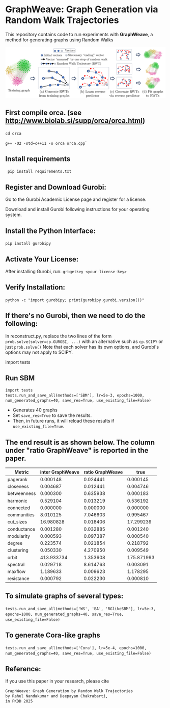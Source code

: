 # GraphWeave: Graph Generation via Random Walk Trajectories

This repository contains code to run experiments with **GraphWeave**, a method for generating graphs using Random Walks

<p align="center">
  <img src="overview.png" alt="GraphWeave Overview" width="700"/>
</p>

## First compile orca. (see http://www.biolab.si/supp/orca/orca.html)
```cd orca```

```g++ -O2 -std=c++11 -o orca orca.cpp` ```

## Install requirements 
``` pip install requirements.txt```

## Register and Download Gurobi:

Go to the Gurobi Academic License page and register for a license.

Download and install Gurobi following instructions for your operating system.

## Install the Python Interface:
```pip install gurobipy```

## Activate Your License:
After installing Gurobi, run:
```grbgetkey <your-license-key>```

## Verify Installation:
```python -c "import gurobipy; print(gurobipy.gurobi.version())"```


## If there's no Gurobi, then we need to do the following:
In reconstruct.py, replace the two lines of the form ```prob.solve(solver=cp.GUROBI, ...)``` with an alternative such as ```cp.SCIPY``` or just ```prob.solve()```
Note that each solver has its own options, and Gurobi's options may not apply to SCIPY.

import tests

## Run SBM
```
import tests
tests.run_and_save_all(methods=['SBM'], lr=5e-3, epochs=1000, num_generated_graphs=40, save_res=True, use_existing_file=False)
```

 - Generates 40 graphs
 - Set ```save_res=True``` to save the results.
 - Then, in future runs, it will reload these results if ```use_existing_file=True```.


## The end result is as shown below. The column under "ratio GraphWeave" is reported in the paper.
| Metric        | inter GraphWeave | ratio GraphWeave | true       |
|---------------|------------------|------------------|------------|
| pagerank      | 0.000148         | 0.024441         | 0.000145   |
| closeness     | 0.004687         | 0.012441         | 0.004746   |
| betweenness   | 0.000300         | 0.635938         | 0.000183   |
| harmonic      | 0.529104         | 0.013219         | 0.536192   |
| connected     | 0.000000         | 0.000000         | 0.000000   |
| communities   | 8.010125         | 7.046603         | 0.995467   |
| cut_sizes     | 16.980828        | 0.018406         | 17.299239  |
| conductance   | 0.001280         | 0.032885         | 0.001240   |
| modularity    | 0.000593         | 0.097387         | 0.000540   |
| degree        | 0.223574         | 0.021854         | 0.218792   |
| clustering    | 0.050330         | 4.270950         | 0.009549   |
| orbit         | 413.933734       | 1.353608         | 175.871993 |
| spectral      | 0.029718         | 8.614763         | 0.003091   |
| maxflow       | 1.189633         | 0.009623         | 1.178295   |
| resistance    | 0.000792         | 0.022230         | 0.000810   |



## To simulate graphs of several types:
```tests.run_and_save_all(methods=['WS', 'BA', 'RGlikeSBM'], lr=5e-3, epochs=1000, num_generated_graphs=40, save_res=True, use_existing_file=False)```

## To generate Cora-like graphs
```tests.run_and_save_all(methods=['Cora'], lr=5e-4, epochs=1000, num_generated_graphs=40, save_res=True, use_existing_file=False)```

##  Reference:
If you use this paper in your research, please cite 
```
GraphWeave: Graph Generation by Random Walk Trajectories
by Rahul Nandakumar and Deepayan Chakrabarti, 
in PKDD 2025
